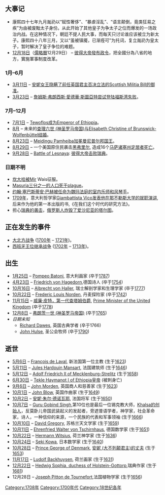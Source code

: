 ## 大事记

  - 康熙四十七年九月胤礽以“赋性奢侈”、“暴虐淫乱”、“语言颠倒，竟类狂易之疾”为由被废黜太子身份。从此开始了其他皇子为争太子之位而爆发的一场政治内战。在这种情况下，朝廷不提人民大事，而每天只讨论谁应该被立为新太子。康熙四十八年三月，又以“虽被镇魇，已渐痊可”为托词，复立胤礽为皇太子，暂时解决了皇子争位的难题。
  - [12月18日](../Page/12月18日.md "wikilink")（[儒略曆](../Page/儒略曆.md "wikilink")12月29日）
    – [彼得大帝發布政令](../Page/彼得大帝.md "wikilink")，把全國分為八省的地方，實施軍事制度改革。

### 1月–6月

  - [3月11日](../Page/3月11日.md "wikilink") –
    [安妮女王隐瞒了前任](../Page/安妮_\(大不列颠君主\).md "wikilink")[英国](../Page/英国.md "wikilink")[君主否决立法的](../Page/君主.md "wikilink")[Scottish
    Militia Bill的御准](../Page/Scottish_Militia_Bill_1708.md "wikilink")。
  - [3月23日](../Page/3月23日.md "wikilink") –
    [詹姆斯·弗朗西斯·愛德華·斯圖亞特尝试登陆](../Page/詹姆斯·弗朗西斯·愛德華·斯圖亞特.md "wikilink")[福斯湾失败](../Page/福斯湾.md "wikilink")。

### 7月–12月

  - [7月1日](../Page/7月1日.md "wikilink") –
    [Tewoflos成为](../Page/Tewoflos_of_Ethiopia.md "wikilink")[Emperor
    of Ethiopia](../Page/Emperor_of_Ethiopia.md "wikilink")。
  - [8月](../Page/8月.md "wikilink") – 未来的[查理六世
    (神圣罗马帝国)与](../Page/查理六世_\(神圣罗马帝国\).md "wikilink")[Elisabeth
    Christine of
    Brunswick-Wolfenbüttel结婚](../Page/Elisabeth_Christine_of_Brunswick-Wolfenbüttel.md "wikilink")。
  - [8月23日](../Page/8月23日.md "wikilink") – [Meidingu
    Pamheiba加冕](../Page/Pamheiba.md "wikilink")[曼尼普尔邦](../Page/曼尼普尔邦.md "wikilink")[国王](../Page/List_of_Meitei_kings.md "wikilink")。
  - [8月29日](../Page/8月29日.md "wikilink") –
    一个美国原住民袭击[黑弗里尔](../Page/黑弗里尔_\(马萨诸塞州\).md "wikilink"),
    造成16个[马萨诸塞州定居者死亡](../Page/马萨诸塞州.md "wikilink")。
  - [9月28日](../Page/9月28日.md "wikilink") – [Battle of
    Lesnaya](../Page/Battle_of_Lesnaya.md "wikilink"):
    [彼得大帝击败](../Page/彼得大帝.md "wikilink")[瑞典](../Page/瑞典.md "wikilink")。

### 日期不明

  - [坎大哈被Mir](../Page/坎大哈.md "wikilink") Wais征服。
  - [Masuria三分之一的人口死于](../Page/Masuria.md "wikilink")[plague](../Page/黑死病.md "wikilink")。
  - [约翰·塞巴斯蒂安·巴赫被任命为](../Page/约翰·塞巴斯蒂安·巴赫.md "wikilink")[魏玛法庭的室内乐师和风琴手](../Page/魏玛.md "wikilink")。
  - [1709年](../Page/1709年.md "wikilink")，意大利哲学家[Giambattista
    Vico发表他在那不勒斯大学的就职演讲](../Page/Giambattista_Vico.md "wikilink"),后来作为他的第一本出版的书,《在我们这个时代的研究方法》。
  - 担心[瑞典的袭击](../Page/瑞典.md "wikilink")，[俄罗斯人炸毁了](../Page/俄罗斯人.md "wikilink")[爱沙尼亚的](../Page/爱沙尼亚.md "wikilink")[塔尔图](../Page/塔尔图.md "wikilink")。

## 正在发生的事件

  - [大北方战争](../Page/大北方战争.md "wikilink")
    ([1700年](../Page/1700年.md "wikilink") –
    [1721年](../Page/1721年.md "wikilink"))。
  - [西班牙王位继承战争](../Page/西班牙王位继承战争.md "wikilink")
    ([1702年](../Page/1702年.md "wikilink") –
    [1713年](../Page/1713年.md "wikilink"))。

## 出生

  - [1月25日](../Page/1月25日.md "wikilink") – [Pompeo
    Batoni](../Page/Pompeo_Batoni.md "wikilink"), 意大利画家
    (卒于[1787](../Page/1787.md "wikilink"))
  - [4月23日](../Page/4月23日.md "wikilink") – [Friedrich von
    Hagedorn](../Page/Friedrich_von_Hagedorn.md "wikilink"),德国诗人
    (卒于[1754](../Page/1754.md "wikilink"))
  - [10月16日](../Page/10月16日.md "wikilink") – [Albrecht von
    Haller](../Page/Albrecht_von_Haller.md "wikilink"), 瑞士解剖学家和生理学家
    (卒于[1777](../Page/1777.md "wikilink"))
  - [10月22日](../Page/10月22日.md "wikilink") – [Frederic Louis
    Norden](../Page/Frederic_Louis_Norden.md "wikilink"), 丹麦探险家
    (卒于[1742](../Page/1742.md "wikilink"))
  - [11月15日](../Page/11月15日.md "wikilink") –
    [威廉·皮特，第一代查塔姆伯爵](../Page/威廉·皮特，第一代查塔姆伯爵.md "wikilink"),
    [Prime Minister of the United
    Kingdom](../Page/Prime_Minister_of_the_United_Kingdom.md "wikilink")
    (卒于[1778](../Page/1778.md "wikilink"))
  - [12月8日](../Page/12月8日.md "wikilink") – [弗朗茨一世
    (神圣罗马帝国)](../Page/弗朗茨一世_\(神圣罗马帝国\).md "wikilink")
    (卒于[1765](../Page/1765.md "wikilink"))
  - *日期未知*
      - [Richard Dawes](../Page/Richard_Dawes.md "wikilink"), 英国古典学者
        (卒于1766)
      - [John Hulse](../Page/John_Hulse.md "wikilink"), 圣公会牧师
        (卒于[1790](../Page/1790.md "wikilink"))

## 逝世

  - [5月6日](../Page/5月6日.md "wikilink") – [François de
    Laval](../Page/François_de_Laval.md "wikilink"), 新法国第一位主教
    (生于[1623](../Page/1623.md "wikilink"))
  - [5月11日](../Page/5月11日.md "wikilink") – [Jules Hardouin
    Mansart](../Page/Jules_Hardouin_Mansart.md "wikilink"), 法国建筑师
    (生于[1646](../Page/1646.md "wikilink"))
  - [5月12日](../Page/5月12日.md "wikilink") – [Adolf Friedrich II of
    Mecklenburg-Strelitz](../Page/Adolf_Friedrich_II_of_Mecklenburg-Strelitz.md "wikilink")
    (生于[1658](../Page/1658.md "wikilink"))
  - [6月30日](../Page/6月30日.md "wikilink") – [Tekle Haymanot I of
    Ethiopia皇帝](../Page/Tekle_Haymanot_I_of_Ethiopia.md "wikilink")
    (被刺身亡)
  - [9月6日](../Page/9月6日.md "wikilink") – [John
    Morden](../Page/John_Morden.md "wikilink"), 英国商人和慈善家
    (生于[1623](../Page/1623.md "wikilink"))
  - [10月1日](../Page/10月1日.md "wikilink") – [John
    Blow](../Page/John_Blow.md "wikilink"), 英国作曲家
    (生于[1649](../Page/1649.md "wikilink"))
  - [10月2日](../Page/10月2日.md "wikilink") –
    [安妮·朱尔·德诺瓦耶](../Page/安妮·朱尔·德诺瓦耶.md "wikilink"),
    法国将军 (生于[1650](../Page/1650.md "wikilink"))
  - [10月7日](../Page/10月7日.md "wikilink") – [Guru Gobind
    Singh](../Page/Guru_Gobind_Singh.md "wikilink"),第10位也是最后一位锡克教大师，[Khalsa的创始人](../Page/Khalsa.md "wikilink")，反莫卧儿帝国武装起义的发起者，旁遮普语学者，神学家，社会革命家，诗人，一种信仰的来源，一个民族的代表和军事领袖
    (生于[1666](../Page/1666.md "wikilink"))
  - [10月10日](../Page/10月10日.md "wikilink") – [David
    Gregory](../Page/David_Gregory.md "wikilink"), 苏格兰天文学家
    (生于[1659](../Page/1659.md "wikilink"))
  - [10月11日](../Page/10月11日.md "wikilink") – [Ehrenfried Walter von
    Tschirnhaus](../Page/Ehrenfried_Walter_von_Tschirnhaus.md "wikilink"),
    德国数学家 (生于[1651](../Page/1651.md "wikilink"))
  - [10月22日](../Page/10月22日.md "wikilink") – [Hermann
    Witsius](../Page/Hermann_Witsius.md "wikilink"), 荷兰神学家
    (生于[1636](../Page/1636.md "wikilink"))
  - [10月24日](../Page/10月24日.md "wikilink") – [Seki
    Kowa](../Page/Seki_Kowa.md "wikilink"), 日本数学家
    (生于[1640](../Page/1640.md "wikilink"))
  - [10月28日](../Page/10月28日.md "wikilink") – [Prince George of
    Denmark](../Page/Prince_George_of_Denmark.md "wikilink"), [安妮
    (大不列颠君主)的丈夫](../Page/安妮_\(大不列颠君主\).md "wikilink")
    (生于[1653](../Page/1653.md "wikilink"))
  - [11月17日](../Page/11月17日.md "wikilink") – [Ludolf
    Backhuysen](../Page/Ludolf_Backhuysen.md "wikilink"), 荷兰画家
    (生于[1631](../Page/1631.md "wikilink"))
  - [12月22日](../Page/12月22日.md "wikilink") – [Hedwig Sophia, duchess of
    Holstein-Gottorp](../Page/Hedwig_Sophia,_duchess_of_Holstein-Gottorp.md "wikilink"),瑞典作家
    (生于[1681](../Page/1681.md "wikilink"))
  - 12月28日 – [Joseph Pitton de
    Tournefort](../Page/Joseph_Pitton_de_Tournefort.md "wikilink"),法国植物学家
    (生于[1656](../Page/1656.md "wikilink"))

[Category:1708年](https://zh.wikipedia.org/wiki/Category:1708年 "wikilink")
[Category:1700年代](https://zh.wikipedia.org/wiki/Category:1700年代 "wikilink")
[Category:18世纪各年](https://zh.wikipedia.org/wiki/Category:18世纪各年 "wikilink")